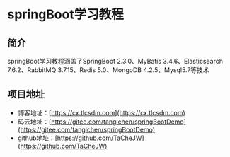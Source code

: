 # springBoot学习教程

## 简介
springBoot学习教程涵盖了SpringBoot 2.3.0、MyBatis 3.4.6、Elasticsearch 7.6.2、RabbitMQ 3.7.15、Redis 5.0、MongoDB 4.2.5、Mysql5.7等技术

## 项目地址
- 博客地址：[https://cx.tlcsdm.com](https://cx.tlcsdm.com)
- 码云地址：[https://gitee.com/tanglchen/springBootDemo](https://gitee.com/tanglchen/springBootDemo)
- github地址：[https://github.com/TaCheJW](https://github.com/TaCheJW)
